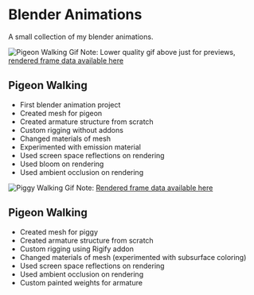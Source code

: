 # Blender Animations
A small collection of my blender animations.

![Pigeon Walking Gif](/Pigeon/Pigeon.gif)
Note: Lower quality gif above just for previews, [rendered frame data available here](https://github.com/LeafyGlance/Blender_Animations/tree/main/Pigeon/Frame%20Data)

## Pigeon Walking
* First blender animation project
* Created mesh for pigeon
* Created armature structure from scratch
* Custom rigging without addons 
* Changed materials of mesh
* Experimented with emission material
* Used screen space reflections on rendering
* Used bloom on rendering
* Used ambient occlusion on rendering

![Piggy Walking Gif](/Piggy/Piggy.gif)
Note: [Rendered frame data available here](https://github.com/LeafyGlance/Blender_Animations/tree/main/Piggy/Frame%20Data)

## Pigeon Walking
* Created mesh for piggy
* Created armature structure from scratch
* Custom rigging using Rigify addon
* Changed materials of mesh (experimented with subsurface coloring)
* Used screen space reflections on rendering
* Used ambient occlusion on rendering
* Custom painted weights for armature
